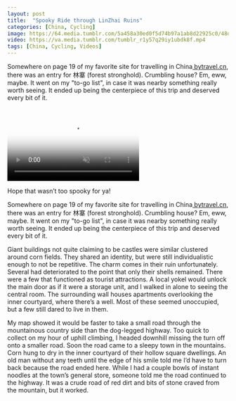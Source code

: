 ```yaml
---
layout: post
title:  "Spooky Ride through LinZhai Ruins"
categories: [China, Cycling]
image: https://64.media.tumblr.com/5a458a30ed0f5d74b97a1ab8d22925c0/48d5b6e291c753b6-e9/s540x810/74a2f13f9082260a51ad660f23768881c0551715.jpg
video: https://va.media.tumblr.com/tumblr_r1y57q29iy1ubdk8f.mp4
tags: [China, Cycling, Videos]
---
```


<p>Somewhere on page 19 of my favorite site for travelling in China<a href="http://www.bytravel.cn/"> bytravel.cn</a>, there was an entry for 林寨 (forest stronghold). Crumbling house? Em, eww, maybe. It went on my &quot;to-go list&quot;, in case it was nearby something really worth seeing. It ended up being the centerpiece of this trip and deserved every bit of it.</p>
<br>
<video controls="controls" autoplay="autoplay" muted="muted" poster="https://64.media.tumblr.com/5a458a30ed0f5d74b97a1ab8d22925c0/48d5b6e291c753b6-e9/s540x810/74a2f13f9082260a51ad660f23768881c0551715.jpg"><source src="https://va.media.tumblr.com/tumblr_r1y57q29iy1ubdk8f.mp4" type="video/mp4"></video>

<p>Hope that wasn&rsquo;t too spooky for ya!</p>

<p>Somewhere on page 19 of my favorite site for travelling in China<a href="http://www.bytravel.cn/"> bytravel.cn</a>, there was an entry for 林寨 (forest stronghold). Crumbling house? Em, eww, maybe. It went on my &quot;to-go list&quot;, in case it was nearby something really worth seeing. It ended up being the centerpiece of this trip and deserved every bit of it.</p>

<p>Giant buildings not quite claiming to be castles were similar clustered around corn fields. They shared an identity, but were still individualistic enough to not be repetitive. The charm comes in their ruin unfortunately. Several had deteriorated to the point that only their shells remained. There were a few that functioned as tourist attractions. A local yokel would unlock the main door as if it were a storage unit, and I walked in alone to seeing the central room. The surrounding wall houses apartments overlooking the inner courtyard, where there&rsquo;s a well. Most of these seemed unoccupied, but a few still dared to live in them.</p>

<p>My map showed it would be faster to take a small road through the mountainous country side than the dog-legged highway. Too quick to collect on my hour of uphill climbing, I headed downhill missing the turn off onto a smaller road. Soon the road came to a sleepy town in the mountains. Corn hung to dry in the inner courtyard of their hollow square dwellings. An old man without any teeth until the edge of his smile told me I&rsquo;d have to turn back because the road ended here. While I had a couple bowls of instant noodles at the town&rsquo;s general store, someone told me the road continued to the highway. It was a crude road of red dirt and bits of stone craved from the mountain, but it worked.</p>
